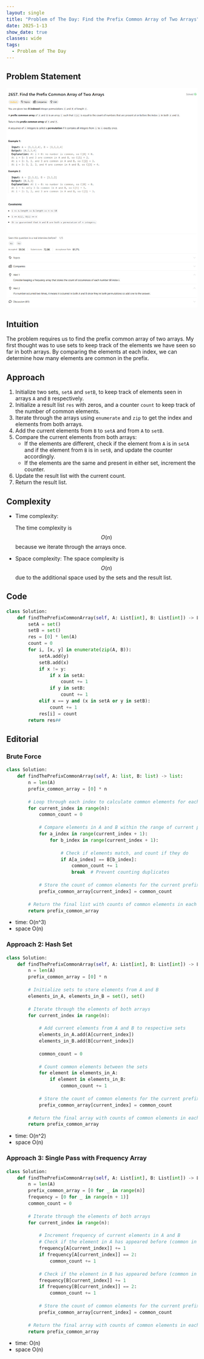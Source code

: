 ```yaml
---
layout: single
title: "Problem of The Day: Find the Prefix Common Array of Two Arrays"
date: 2025-1-13
show_date: true
classes: wide
tags:
  - Problem of The Day
---
```


## Problem Statement

![problem](/assets/images/2025-01-13_18-27-24-problem-2657.jpg)

## Intuition

The problem requires us to find the prefix common array of two arrays. My first thought was to use sets to keep track of the elements we have seen so far in both arrays. By comparing the elements at each index, we can determine how many elements are common in the prefix.

## Approach

1. Initialize two sets, `setA` and `setB`, to keep track of elements seen in arrays `A` and `B` respectively.
2. Initialize a result list `res` with zeros, and a counter `count` to keep track of the number of common elements.
3. Iterate through the arrays using `enumerate` and `zip` to get the index and elements from both arrays.
4. Add the current elements from `B` to `setA` and from `A` to `setB`.
5. Compare the current elements from both arrays:
   - If the elements are different, check if the element from `A` is in `setA` and if the element from `B` is in `setB`, and update the counter accordingly.
   - If the elements are the same and present in either set, increment the counter.
6. Update the result list with the current count.
7. Return the result list.

## Complexity

- Time complexity:

  The time complexity is $$O(n)$$ because we iterate through the arrays once.

- Space complexity:
  The space complexity is $$O(n)$$ due to the additional space used by the sets and the result list.

## Code

```python
class Solution:
    def findThePrefixCommonArray(self, A: List[int], B: List[int]) -> List[int]:
        setA = set()
        setB = set()
        res = [0] * len(A)
        count = 0
        for i, [x, y] in enumerate(zip(A, B)):
            setA.add(y)
            setB.add(x)
            if x != y:
                if x in setA:
                    count += 1
                if y in setB:
                    count += 1
            elif x == y and (x in setA or y in setB):
                count += 1
            res[i] = count
        return res##
```

## Editorial

### Brute Force

```python
class Solution:
    def findThePrefixCommonArray(self, A: list, B: list) -> list:
        n = len(A)
        prefix_common_array = [0] * n

        # Loop through each index to calculate common elements for each prefix
        for current_index in range(n):
            common_count = 0

            # Compare elements in A and B within the range of current prefix
            for a_index in range(current_index + 1):
                for b_index in range(current_index + 1):

                    # Check if elements match, and count if they do
                    if A[a_index] == B[b_index]:
                        common_count += 1
                        break  # Prevent counting duplicates

            # Store the count of common elements for the current prefix
            prefix_common_array[current_index] = common_count

        # Return the final list with counts of common elements in each prefix
        return prefix_common_array
```

- time: O(n^3)
- space O(n)

### Approach 2: Hash Set

```python
class Solution:
    def findThePrefixCommonArray(self, A: List[int], B: List[int]) -> List[int]:
        n = len(A)
        prefix_common_array = [0] * n

        # Initialize sets to store elements from A and B
        elements_in_A, elements_in_B = set(), set()

        # Iterate through the elements of both arrays
        for current_index in range(n):

            # Add current elements from A and B to respective sets
            elements_in_A.add(A[current_index])
            elements_in_B.add(B[current_index])

            common_count = 0

            # Count common elements between the sets
            for element in elements_in_A:
                if element in elements_in_B:
                    common_count += 1

            # Store the count of common elements for the current prefix
            prefix_common_array[current_index] = common_count

        # Return the final array with counts of common elements in each prefix
        return prefix_common_array
```

- time: O(n^2)
- space O(n)

### Approach 3: Single Pass with Frequency Array

```python
class Solution:
    def findThePrefixCommonArray(self, A: List[int], B: List[int]) -> List[int]:
        n = len(A)
        prefix_common_array = [0 for _ in range(n)]
        frequency = [0 for _ in range(n + 1)]
        common_count = 0

        # Iterate through the elements of both arrays
        for current_index in range(n):

            # Increment frequency of current elements in A and B
            # Check if the element in A has appeared before (common in prefix)
            frequency[A[current_index]] += 1
            if frequency[A[current_index]] == 2:
                common_count += 1

            # Check if the element in B has appeared before (common in prefix)
            frequency[B[current_index]] += 1
            if frequency[B[current_index]] == 2:
                common_count += 1

            # Store the count of common elements for the current prefix
            prefix_common_array[current_index] = common_count

        # Return the final array with counts of common elements in each prefix
        return prefix_common_array
```

- time: O(n)
- space O(n)

